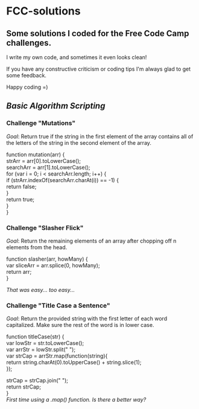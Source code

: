 # FCC-solutions
## Some solutions I coded for the Free Code Camp challenges. 

I write my own code, and sometimes it even looks clean!

If you have any constructive criticism or coding tips I'm always glad to get some feedback. 

Happy coding =)

## _Basic Algorithm Scripting_  
### Challenge "Mutations"  
_Goal_: Return true if the string in the first element of the array contains all of the letters of the string in the second element of the array.

function mutation(arr) {  
  strArr = arr[0].toLowerCase();   
  searchArr = arr[1].toLowerCase();  
  for (var i = 0; i < searchArr.length; i++) {  
    if (strArr.indexOf(searchArr.charAt(i)) == -1) {    
      return false;  
    }  
    return true;  
  }  
}  

### Challenge "Slasher Flick"  
_Goal_: Return the remaining elements of an array after chopping off n elements from the head.  

function slasher(arr, howMany) {  
  var sliceArr = arr.splice(0, howMany);  
  return arr;  
}  

_That was easy... too easy..._


### Challenge "Title Case a Sentence"
_Goal_: Return the provided string with the first letter of each word capitalized. Make sure the rest of the word is in lower case. 

function titleCase(str) {  
  var lowStr = str.toLowerCase();  
  var arrStr = lowStr.split(" ");  
  var strCap = arrStr.map(function(string){  
        return string.charAt(0).toUpperCase() + string.slice(1);  
  });  
  
  strCap = strCap.join(" ");  
  return strCap;  
}  
_First time using a .map() function. Is there a better way?_

